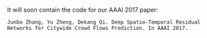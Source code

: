 It will soon contain the code for our AAAI 2017 paper:
```
Junbo Zhang, Yu Zheng, Dekang Qi. Deep Spatio-Temporal Residual Networks for Citywide Crowd Flows Prediction. In AAAI 2017. 
```